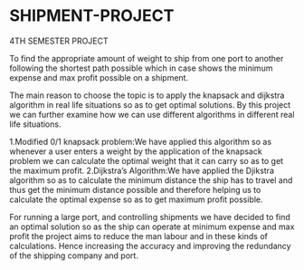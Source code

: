 # SHIPMENT-PROJECT
4TH SEMESTER PROJECT

To find the appropriate amount of weight to ship from one port to another following the shortest path possible which in case shows the minimum expense and max profit possible on a
shipment.

The main reason to choose the topic is to apply the knapsack and dijkstra algorithm in real life situations so as to get optimal solutions. By this project we can further examine how we can
use different algorithms in different real life situations.

1.Modified 0/1 knapsack problem:We have applied this algorithm so as whenever a user enters a weight by the application of the knapsack problem we can calculate the optimal weight that it can carry so
as to get the maximum profit.
2.Dijkstra’s Algorithm:We have applied the Djikstra algorithm so as to calculate the minimum distance the ship has to travel and thus get the minimum distance possible and therefore helping us to calculate the
optimal expense so as to get maximum profit possible.

For running a large port, and controlling shipments we have decided to find an optimal solution so as the ship can operate at minimum expense and max profit the project aims to reduce the man
labour and in these kinds of calculations. Hence increasing the accuracy and improving the redundancy of the shipping company and port.
